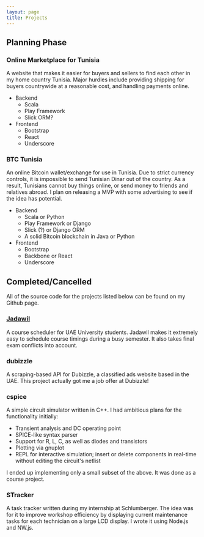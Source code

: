 ```yaml
---
layout: page
title: Projects
---
```


## Planning Phase

### Online Marketplace for Tunisia

A website that makes it easier for buyers and sellers to find each other in my home country Tunisia. Major hurdles include providing shipping for buyers countrywide at a reasonable cost, and handling payments online.

* Backend
    - Scala
    - Play Framework
    - Slick ORM?
* Frontend
    - Bootstrap
    - React
    - Underscore

### BTC Tunisia

An online Bitcoin wallet/exchange for use in Tunisia. Due to strict currency controls, it is impossible to send Tunisian Dinar out of the country. As a result, Tunisians cannot buy things online, or send money to friends and relatives abroad. I plan on releasing a MVP with some advertising to see if the idea has potential.

* Backend
    - Scala or Python
    - Play Framework or Django
    - Slick (?) or Django ORM
    - A solid Bitcoin blockchain in Java or Python
* Frontend
    - Bootstrap
    - Backbone or React
    - Underscore

## Completed/Cancelled

<p class="message">
    All of the source code for the projects listed below can be found on my Github page.
</p>

### [Jadawil](http://jadawil.herokuapp.com)

A course scheduler for UAE University students. Jadawil makes it extremely easy to schedule course timings during a busy semester. It also takes final exam conflicts into account.

### dubizzle

A scraping-based API for Dubizzle, a classified ads website based in the UAE. This project actually got me a job offer at Dubizzle!

### cspice

A simple circuit simulator written in C++. I had ambitious plans for the functionality initially:

* Transient analysis and DC operating point
* SPICE-like syntax parser
* Support for R, L, C, as well as diodes and transistors
* Plotting via gnuplot
* REPL for interactive simulation; insert or delete components in real-time without editing the circuit's netlist

I ended up implementing only a small subset of the above. It was done as a course project.

### STracker

A task tracker written during my internship at Schlumberger. The idea was for it to improve workshop efficiency by displaying current maintenance tasks for each technician on a large LCD display. I wrote it using Node.js and NW.js.
